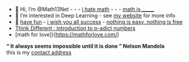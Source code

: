 
- 👋 Hi, I’m @Math13Net - - - [i hate math](https://youtu.be/ytVneQUA5-c) - - - [math is _____](https://youtu.be/hB6bfw622fo)
- 👀 I’m interested in Deep Learning - see [my website](https://sites.google.com/view/introduction-deep-learning/accueil) for more info
- 🌱 [have fun](https://youtu.be/CwzjlmBLfrQ) - [i wish you all success](https://youtu.be/1bumPyvzCyo) - [nothing is easy, nothing is free](https://youtu.be/SSV2ynRScQA)
- [Think Different : introduction to p-adict numbers](https://youtu.be/3gyHKCDq1YA?si=h53LGlX32wGySUCS)
- [math for love])(https://mathforlove.com/)

**“ It always seems impossible until it is done ” Nelson Mandela**  
  this is my [contact address](https://youtu.be/nq-dchJPXGA)
<!---
Math13Net/Math13Net is a ✨ special ✨ repository because its `README.md` (this file) appears on your GitHub profile.
You can click the Preview link to take a look at your changes.
--->


